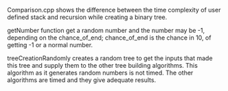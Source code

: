 Comparison.cpp shows the difference between the time complexity of user defined stack and recursion while creating a binary tree.

getNumber function get a random number and the number may be -1, depending on the chance_of_end;
chance_of_end is the chance in 10, of getting -1 or a normal number.

treeCreationRandomly creates a random tree to get the inputs that made this tree and supply them to the other tree building algorithms. This algorithm as it generates random numbers is not timed.
The other algorithms are timed and they give adequate results.
